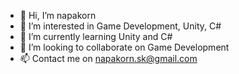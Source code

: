 - 👋 Hi, I’m napakorn
- 👀 I’m interested in Game Development, Unity, C#
- 🌱 I’m currently learning Unity and C#
- 💞️ I’m looking to collaborate on Game Development
- 📫 Contact me on napakorn.sk@gmail.com

<!---
napakornsk/napakornsk is a ✨ special ✨ repository because its `README.md` (this file) appears on your GitHub profile.
You can click the Preview link to take a look at your changes.
--->

